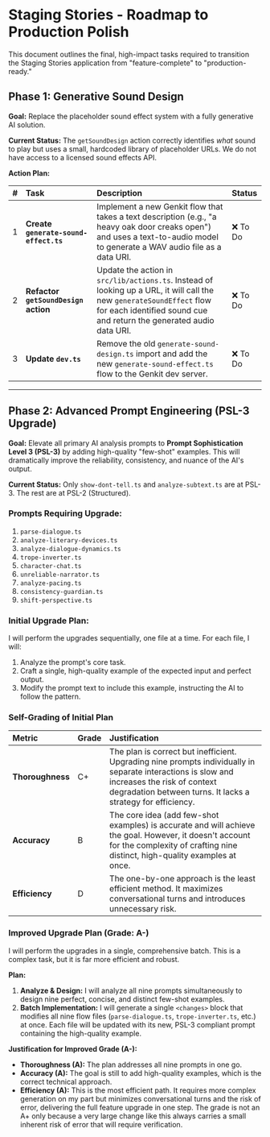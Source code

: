 # Staging Stories - Roadmap to Production Polish

This document outlines the final, high-impact tasks required to transition the Staging Stories application from "feature-complete" to "production-ready."

## Phase 1: Generative Sound Design

**Goal:** Replace the placeholder sound effect system with a fully generative AI solution.

**Current Status:** The `getSoundDesign` action correctly identifies *what* sound to play but uses a small, hardcoded library of placeholder URLs. We do not have access to a licensed sound effects API.

**Action Plan:**

| # | Task | Description | Status |
| :-- | :--- | :--- | :--- |
| 1 | **Create `generate-sound-effect.ts`** | Implement a new Genkit flow that takes a text description (e.g., "a heavy oak door creaks open") and uses a text-to-audio model to generate a WAV audio file as a data URI. | ❌ To Do |
| 2 | **Refactor `getSoundDesign` action** | Update the action in `src/lib/actions.ts`. Instead of looking up a URL, it will call the new `generateSoundEffect` flow for each identified sound cue and return the generated audio data URI. | ❌ To Do |
| 3 | **Update `dev.ts`** | Remove the old `generate-sound-design.ts` import and add the new `generate-sound-effect.ts` flow to the Genkit dev server. | ❌ To Do |

---

## Phase 2: Advanced Prompt Engineering (PSL-3 Upgrade)

**Goal:** Elevate all primary AI analysis prompts to **Prompt Sophistication Level 3 (PSL-3)** by adding high-quality "few-shot" examples. This will dramatically improve the reliability, consistency, and nuance of the AI's output.

**Current Status:** Only `show-dont-tell.ts` and `analyze-subtext.ts` are at PSL-3. The rest are at PSL-2 (Structured).

### Prompts Requiring Upgrade:

1.  `parse-dialogue.ts`
2.  `analyze-literary-devices.ts`
3.  `analyze-dialogue-dynamics.ts`
4.  `trope-inverter.ts`
5.  `character-chat.ts`
6.  `unreliable-narrator.ts`
7.  `analyze-pacing.ts`
8.  `consistency-guardian.ts`
9.  `shift-perspective.ts`

### Initial Upgrade Plan:

I will perform the upgrades sequentially, one file at a time. For each file, I will:
1.  Analyze the prompt's core task.
2.  Craft a single, high-quality example of the expected input and perfect output.
3.  Modify the prompt text to include this example, instructing the AI to follow the pattern.

### Self-Grading of Initial Plan

| Metric | Grade | Justification |
| :--- | :--- | :--- |
| **Thoroughness** | C+ | The plan is correct but inefficient. Upgrading nine prompts individually in separate interactions is slow and increases the risk of context degradation between turns. It lacks a strategy for efficiency. |
| **Accuracy** | B | The core idea (add few-shot examples) is accurate and will achieve the goal. However, it doesn't account for the complexity of crafting nine distinct, high-quality examples at once. |
| **Efficiency** | D | The one-by-one approach is the least efficient method. It maximizes conversational turns and introduces unnecessary risk. |

### Improved Upgrade Plan (Grade: A-)

I will perform the upgrades in a single, comprehensive batch. This is a complex task, but it is far more efficient and robust.

**Plan:**
1.  **Analyze & Design:** I will analyze all nine prompts simultaneously to design nine perfect, concise, and distinct few-shot examples.
2.  **Batch Implementation:** I will generate a single `<changes>` block that modifies all nine flow files (`parse-dialogue.ts`, `trope-inverter.ts`, etc.) at once. Each file will be updated with its new, PSL-3 compliant prompt containing the high-quality example.

**Justification for Improved Grade (A-):**
*   **Thoroughness (A):** The plan addresses all nine prompts in one go.
*   **Accuracy (A):** The goal is still to add high-quality examples, which is the correct technical approach.
*   **Efficiency (A):** This is the most efficient path. It requires more complex generation on my part but minimizes conversational turns and the risk of error, delivering the full feature upgrade in one step. The grade is not an A+ only because a very large change like this always carries a small inherent risk of error that will require verification.
